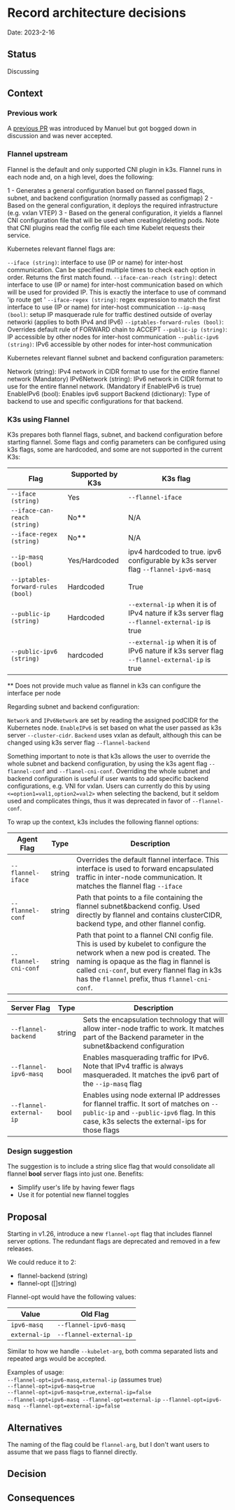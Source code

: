 # Record architecture decisions

Date: 2023-2-16

## Status

Discussing

## Context

### Previous work
A [previous PR](https://github.com/k3s-io/k3s/pull/6557) was introduced by Manuel but got bogged down in discussion and was never accepted. 

### Flannel upstream

Flannel is the default and only supported CNI plugin in k3s. Flannel runs in each node and, on a high level, does the following:

1 - Generates a general configuration based on flannel passed flags, subnet, and backend configuration (normally passed as configmap)
2 - Based on the general configuration, it deploys the required infrastructure (e.g. vxlan VTEP)
3 - Based on the general configuration, it yields a flannel CNI configuration file that will be used when creating/deleting pods. Note that CNI plugins read the config file each time Kubelet requests their service.

Kubernetes relevant flannel flags are:

`--iface (string)`: interface to use (IP or name) for inter-host communication. Can be specified multiple times to check each option in order. Returns the first match found.
`--iface-can-reach (string)`: detect interface to use (IP or name) for inter-host communication based on which will be used for provided IP. This is exactly the interface to use of command 'ip route get <ip-address>'
`--iface-regex (string)`: regex expression to match the first interface to use (IP or name) for inter-host communication
`--ip-masq (bool)`: setup IP masquerade rule for traffic destined outside of overlay networki (applies to both IPv4 and IPv6)
`--iptables-forward-rules (bool)`: Overrides default rule of FORWARD chain to ACCEPT
`--public-ip (string)`: IP accessible by other nodes for inter-host communication
`--public-ipv6 (string)`: IPv6 accessible by other nodes for inter-host communication


Kubernetes relevant flannel subnet and backend configuration parameters:

Network (string): IPv4 network in CIDR format to use for the entire flannel network (Mandatory)
IPv6Network (string): IPv6 network in CIDR format to use for the entire flannel network. (Mandatory if EnableIPv6 is true)
EnableIPv6 (bool): Enables ipv6 support
Backend (dictionary): Type of backend to use and specific configurations for that backend.


### K3s using Flannel

K3s prepares both flannel flags, subnet, and backend configuration before starting flannel. Some flags and config parameters can be configured using k3s flags, some are hardcoded, and some are not supported in the current K3s:

| Flag | Supported by K3s | K3s flag |
| --- | --- | --- |
| `--iface (string)`| Yes | `--flannel-iface` |
| `--iface-can-reach (string)` | No** | N/A |
| `--iface-regex (string)` | No** | N/A |
| `--ip-masq (bool)` | Yes/Hardcoded | ipv4 hardcoded to true. ipv6 configurable by k3s server flag `--flannel-ipv6-masq ` |
| `--iptables-forward-rules (bool)` | Hardcoded | True |
| `--public-ip (string)` | Hardcoded | `--external-ip` when it is of IPv4 nature if k3s server flag `--flannel-external-ip` is true |
| `--public-ipv6 (string)`| hardcoded | `--external-ip` when it is of IPv6 nature if k3s server flag `--flannel-external-ip` is true |

** Does not provide much value as flannel in k3s can configure the interface per node

Regarding subnet and backend configuration:

`Network` and `IPv6Network` are set by reading the assigned podCIDR for the Kubernetes node.
`EnableIPv6` is set based on what the user passed as k3s server `--cluster-cidr`.
`Backend` uses vxlan as default, although this can be changed using k3s server flag `--flannel-backend`

Something important to note is that k3s allows the user to override the whole subnet and backend configuration, by using the k3s agent flag `--flannel-conf` and `--flanel-cni-conf`. Overriding the whole subnet and backend configuration is useful if user wants to add specific backend configurations, e.g. VNI for vxlan. Users can currently do this by using `<=option1=val1,option2=val2>` when selecting the backend, but it seldom used and complicates things, thus it was deprecated in favor of `--flannel-conf`.

To wrap up the context, k3s includes the following flannel options:

| Agent Flag | Type | Description |
| --- | --- | --- |
| `--flannel-iface` | string | Overrides the default flannel interface. This interface is used to forward encapsulated traffic in inter-node communication. It matches the flannel flag `--iface` |
| `--flannel-conf` | string | Path that points to a file containing the flannel subnet&backend config. Used directly by flannel and contains clusterCIDR, backend type, and other flannel config. |
| `--flannel-cni-conf` | string | Path that point to a flannel CNI config file. This is used by kubelet to configure the network when a new pod is created. The naming is opaque as the flag in flannel is called `cni-conf`, but every flannel flag in k3s has the `flannel` prefix, thus `flannel-cni-conf`. |

| Server Flag | Type | Description |
| --- | --- | --- |
| `--flannel-backend` | string | Sets the encapsulation technology that will allow inter-node traffic to work. It matches part of the Backend parameter in the subnet&backend configuration |
| `--flannel-ipv6-masq` | bool | Enables masquerading traffic for IPv6. Note that IPv4 traffic is always masqueraded. It matches the ipv6 part of the `--ip-masq` flag |
| `--flannel-external-ip` | bool | Enables using node external IP addresses for flannel traffic. It sort of matches on `--public-ip` and `--public-ipv6` flag. In this case, k3s selects the external-ips for those flags |

### Design suggestion

The suggestion is to include a string slice flag that would consolidate all flannel **bool** server flags into just one. Benefits:
* Simplify user's life by having fewer flags
* Use it for potential new flannel toggles

## Proposal

Starting in v1.26, introduce a new `flannel-opt` flag that includes flannel server options. The redundant flags are deprecated and removed in a few releases.

We could reduce it to 2:

* flannel-backend (string)
* flannel-opt ([]string)

Flannel-opt would have the following values:

| Value | Old Flag |
| --- | --- |
| `ipv6-masq` | `--flannel-ipv6-masq` |
| `external-ip` | `--flannel-external-ip` |

Similar to how we handle `--kubelet-arg`, both comma separated lists and repeated args would be accepted.

Examples of usage:  
`--flannel-opt=ipv6-masq,external-ip` (assumes true)  
`--flannel-opt=ipv6-masq=true`  
`--flannel-opt=ipv6-masq=true,external-ip=false`  
`--flannel-opt=ipv6-masq --flannel-opt=external-ip`
`--flannel-opt=ipv6-masq --flannel-opt=external-ip=false`
  
## Alternatives
The naming of the flag could be `flannel-arg`, but I don't want users to assume that we pass flags to flannel directly.

## Decision



## Consequences
